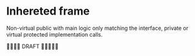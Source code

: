 # Inhereted frame

Non-virtual public with main logic only matching the interface, private or virtual protected implementation calls. 

🚧🚧🚧🚧 DRAFT 🚧🚧🚧🚧🚧    
